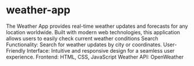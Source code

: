 # weather-app

The Weather App provides real-time weather updates and forecasts for any location worldwide. Built with modern web technologies, this application allows users to easily check current weather conditions
Search Functionality: Search for weather updates by city or coordinates.
User-Friendly Interface: Intuitive and responsive design for a seamless user experience.
Frontend: HTML, CSS, JavaScript
Weather API: OpenWeather
